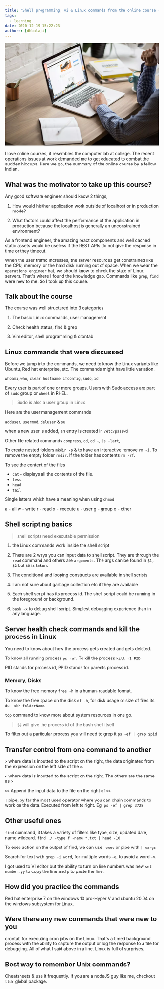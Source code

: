 ```yaml
---
title: 'Shell programming, vi & Linux commands from the online course - summary'
tags:
  - learning
date: 2020-12-19 15:22:23
authors: [dhbalaji]
---
```


![online course](./assets/online-course.webp)

I love online courses, it resembles the computer lab at college. The recent operations issues at work demanded me to get educated to combat the sudden hiccups. Here we go, the summary of the online course by a fellow Indian.

<!-- truncate -->

## What was the motivator to take up this course?

Any good software engineer should know 2 things,

1. How would his/her application work outside of localhost or in production mode?

2. What factors could affect the performance of the application in production because the localhost is generally an unconstrained environment? 

As a frontend engineer, the amazing react components and well cached static assets would be useless if the REST APIs do not give the response in time or they timeout.

When the user traffic increases, the server resources get constrained like the CPU, memory, or the hard disk running out of space. When we wear the `operations engineer` hat, we should know to check the state of Linux servers. That's where I found the knowledge gap. Commands like `grep`, `find` were new to me. So I took up this course.


## Talk about the course

The course was well structured into 3 categories

1. The basic Linux commands, user management

2. Check health status, find & grep

3. Vim editor, shell programming & crontab

## Linux commands that were discussed

Before we jump into the commands, we need to know the Linux variants like Ubuntu, Red hat enterprise, etc. The commands might have little variation.

`whoami`, `who`, `clear`, `hostname`, `ifconfig`, `sudo`, `id`

Every user is part of one or more groups. Users with Sudo access are part of `sudo` group or `wheel` in RHEL.

> Sudo is also a user group in Linux

Here are the user management commands

`adduser`, `usermod`, `deluser` & `su`

when a new user is added, an entry is created in `/etc/passwd`

Other file related commands `compress`, `cd`, `cd -`, `ls -lart`,

To create nested folders `mkdir -p` & to have an interactive remove `rm -i`. To remove the empty folder `rmdir`. If the folder has contents `rm -rf`.

To see the content of the files

- `cat` - displays all the contents of the file.
- `less`
- `head`
- `tail`

Single letters which have a meaning when using `chmod`

a - all
w - write
r - read
x - execute
u - user
g - group
o - other

## Shell scripting basics

> shell scripts need executable permission

1. the Linux commands work inside the shell script

2. There are 2 ways you can input data to shell script. They are through the `read` command and others are `arguments`. The args can be found in `$1, $2` but `$0` is taken.

3. The conditional and looping constructs are available in shell scripts

4. I am not sure about garbage collection etc if they are available 

5. Each shell script has its process id. The shell script could be running in the foreground or background.

6. `bash -x` to debug shell script. Simplest debugging experience than in any language.

## Server health check commands and kill the process in Linux

You need to know about how the process gets created and gets deleted.

To know all running process `ps -ef`. To kill the process `kill -1 PID`

PID stands for process id, PPID stands for parents process id.

### Memory, Disks

To know the free memory `free -h` in a human-readable format.

To know the free space on the disk `df -h`, for disk usage or size of files its `du -skh folderName`.

`top` command to know more about system resources in one go.

> `$$` will give the process id of the bash shell itself

To filter out a particular process you will need to grep it `ps -ef | grep $pid`

## Transfer control from one command to another

`>` where data is inputted to the script on the right, the data originated from the expression on the left side of the `>`. 

`<` where data is inputted to the script on the right. The others are the same as `>`

`>>` Append the input data to the file on the right of `>>`

`|` pipe, by far the most used operator where you can chain commands to work on the data. Executed from left to right. Eg. `ps -ef | grep 3728`

## Other useful ones

`find` command, it takes a variety of filters like type, size, updated date, name wildcard. `find ./ -type f -name *.txt | head -10`

To exec action on the output of find, we can use `-exec` or pipe with `| xargs`

Search for text with `grep -i word`, for multiple words `-e`, to avoid a word `-v`.
     
 I got used to VI editor but the ability to turn on line numbers was new `set number`. `yy` to copy the line and `p` to paste the line.
 
## How did you practice the commands
 
 Red hat enterprise 7 on the windows 10 pro-Hyper V and ubuntu 20.04 on the windows subsystem for Linux.
 
## Were there any new commands that were new to you

crontab for executing cron jobs on the Linux. That's a timed background process with the ability to capture the output or log the response to a file for debugging. All of what I said above in a line. Linux is full of surprises.

## Best way to remember Unix commands? 

Cheatsheets & use it frequently. If you are a nodeJS guy like me, checkout `tldr` global package.

